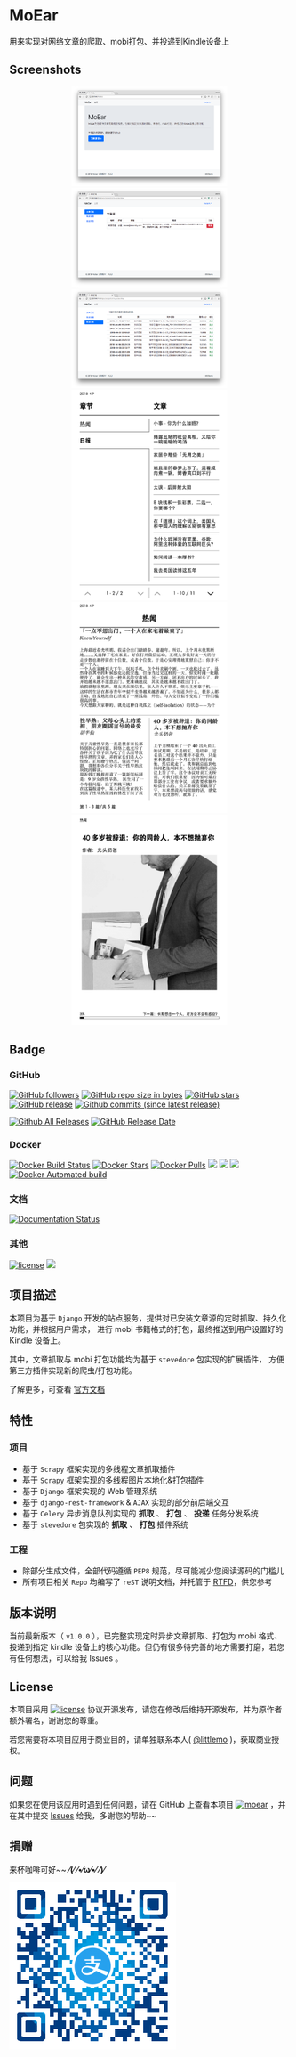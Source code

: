 # MoEar

用来实现对网络文章的爬取、mobi打包、并投递到Kindle设备上

## Screenshots

<p align="center">
<img alt="" src="https://github.com/littlemo/moear/blob/master/docs/source/intro/images/web/0-index.png" width=280><img alt="" src="https://github.com/littlemo/moear/blob/master/docs/source/intro/images/web/1-subscription.png" width=280><img alt="" src="https://github.com/littlemo/moear/blob/master/docs/source/intro/images/web/2-deliver-log.png" width=280>
<img alt="" src="https://github.com/littlemo/moear/blob/master/docs/source/intro/images/kindle/1-book-toc1.png" width=280><img alt="" src="https://github.com/littlemo/moear/blob/master/docs/source/intro/images/kindle/3-book-toc3.png" width=280><img alt="" src="https://github.com/littlemo/moear/blob/master/docs/source/intro/images/kindle/5-post1.png" width=280>
</p>

## Badge

### GitHub

[![GitHub followers](https://img.shields.io/github/followers/littlemo.svg?label=github%20follow)](https://github.com/littlemo)
[![GitHub repo size in bytes](https://img.shields.io/github/repo-size/littlemo/moear.svg)](https://github.com/littlemo/moear)
[![GitHub stars](https://img.shields.io/github/stars/littlemo/moear.svg?label=github%20stars)](https://github.com/littlemo/moear)
[![GitHub release](https://img.shields.io/github/release/littlemo/moear.svg)](https://github.com/littlemo/moear/releases)
[![Github commits (since latest release)](https://img.shields.io/github/commits-since/littlemo/moear/latest.svg)](https://github.com/littlemo/moear)

[![Github All Releases](https://img.shields.io/github/downloads/littlemo/moear/total.svg)](https://github.com/littlemo/moear/releases)
[![GitHub Release Date](https://img.shields.io/github/release-date/littlemo/moear.svg)](https://github.com/littlemo/moear/releases)

### Docker

[![Docker Build Status](https://img.shields.io/docker/build/littlemo/moear.svg)](https://hub.docker.com/r/littlemo/moear/) [![Docker Stars](https://img.shields.io/docker/stars/littlemo/moear.svg)](https://hub.docker.com/r/littlemo/moear/) [![Docker Pulls](https://img.shields.io/docker/pulls/littlemo/moear.svg)](https://hub.docker.com/r/littlemo/moear/) [![](https://images.microbadger.com/badges/image/littlemo/moear.svg)](https://microbadger.com/images/littlemo/moear) [![](https://images.microbadger.com/badges/commit/littlemo/moear.svg)](https://microbadger.com/images/littlemo/moear) [![](https://images.microbadger.com/badges/version/littlemo/moear.svg)](https://microbadger.com/images/littlemo/moear) [![Docker Automated build](https://img.shields.io/docker/automated/littlemo/moear.svg)](https://hub.docker.com/r/littlemo/moear/)

### 文档

[![Documentation Status](https://readthedocs.org/projects/moear/badge/?version=latest)](http://moear.readthedocs.io/zh_CN/latest/?badge=latest)

### 其他

[![license](https://img.shields.io/github/license/littlemo/moear.svg)](https://github.com/littlemo/moear)
[![](https://img.shields.io/badge/bitcoin-donate-green.svg)](https://keybase.io/littlemo)

## 项目描述

本项目为基于 `Django` 开发的站点服务，提供对已安装文章源的定时抓取、持久化功能，并根据用户需求，
进行 mobi 书籍格式的打包，最终推送到用户设置好的 Kindle 设备上。

其中，文章抓取与 mobi 打包功能均为基于 `stevedore` 包实现的扩展插件，
方便第三方插件实现新的爬虫/打包功能。

了解更多，可查看 [官方文档](http://moear.rtfd.io)

## 特性

### 项目

* 基于 `Scrapy` 框架实现的多线程文章抓取插件
* 基于 `Scrapy` 框架实现的多线程图片本地化&打包插件
* 基于 `Django` 框架实现的 Web 管理系统
* 基于 `django-rest-framework` & `AJAX` 实现的部分前后端交互
* 基于 `Celery` 异步消息队列实现的 **抓取** 、 **打包** 、 **投递** 任务分发系统
* 基于 `stevedore` 包实现的 **抓取** 、 **打包** 插件系统

### 工程

* 除部分生成文件，全部代码遵循 `PEP8` 规范，尽可能减少您阅读源码的门槛儿
* 所有项目相关 `Repo` 均编写了 `reST` 说明文档，并托管于 [RTFD](http://moear.rtfd.io/)，供您参考

## 版本说明

当前最新版本（ `v1.0.0` ），已完整实现定时异步文章抓取、打包为 mobi 格式、投递到指定 kindle 设备上的核心功能。但仍有很多待完善的地方需要打磨，若您有任何想法，可以给我 Issues 。

## License

本项目采用 [![license](https://img.shields.io/github/license/littlemo/moear.svg)](https://github.com/littlemo/moear) 协议开源发布，请您在修改后维持开源发布，并为原作者额外署名，谢谢您的尊重。

若您需要将本项目应用于商业目的，请单独联系本人( [@littlemo](https://github.com/littlemo) )，获取商业授权。

## 问题

如果您在使用该应用时遇到任何问题，请在 GitHub 上查看本项目 [![moear](https://img.shields.io/badge/Repo-MoEar-brightgreen.svg)](https://github.com/littlemo/moear) ，并在其中提交 [Issues](https://github.com/littlemo/moear/issues) 给我，多谢您的帮助~~

## 捐赠

来杯咖啡可好~~ **⁄(⁄ ⁄•⁄ω⁄•⁄ ⁄)⁄**

![支付宝](https://github.com/littlemo/moear/blob/master/docs/source/intro/images/donate/alipay.png "来杯咖啡可好~")
